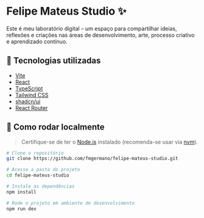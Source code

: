 # Felipe Mateus Studio ✨

Este é meu laboratório digital – um espaço para compartilhar ideias, reflexões e criações nas áreas de desenvolvimento, arte, processo criativo e aprendizado contínuo.

## 🔧 Tecnologias utilizadas

- [Vite](https://vitejs.dev/)
- [React](https://react.dev/)
- [TypeScript](https://www.typescriptlang.org/)
- [Tailwind CSS](https://tailwindcss.com/)
- [shadcn/ui](https://ui.shadcn.com/)
- [React Router](https://reactrouter.com/en/main)

## 📁 Como rodar localmente

> Certifique-se de ter o [Node.js](https://nodejs.org/) instalado (recomenda-se usar via [nvm](https://github.com/nvm-sh/nvm)).

```bash
# Clone o repositório
git clone https://github.com/fmgermano/felipe-mateus-studio.git

# Acesse a pasta do projeto
cd felipe-mateus-studio

# Instale as dependências
npm install

# Rode o projeto em ambiente de desenvolvimento
npm run dev
```
